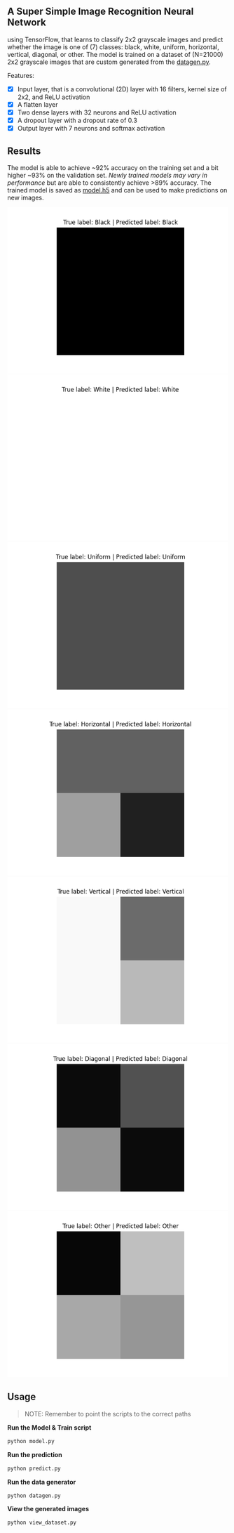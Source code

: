 ## A Super Simple Image Recognition Neural Network

using TensorFlow, that learns to classify 2x2 grayscale images and predict whether the image is one of (7) classes: black, white, uniform, horizontal, vertical, diagonal, or other. The model is trained on a dataset of (N=21000) 2x2 grayscale images that are custom generated from the [datagen.py](./datagen.py).

Features:
- [x] Input layer, that is a convolutional (2D) layer with 16 filters, kernel size of 2x2, and ReLU activation
- [x] A flatten layer
- [x] Two dense layers with 32 neurons and ReLU activation
- [x] A dropout layer with a dropout rate of 0.3
- [x] Output layer with 7 neurons and softmax activation

## Results

The model is able to achieve ~92% accuracy on the training set and a bit higher ~93% on the validation set. _Newly trained models may vary in performance_ but are able to consistently achieve >89% accuracy. The trained model is saved as [model.h5](./model.h5) and can be used to make predictions on new images.

![black](../images/black.png)
![white](../images/white.png)
![uniform](../images/uniform.png)
![horizontal](../images/horizontal.png)
![vertical](../images/vertical.png)
![diagonal](../images/diagonal.png)
![other](../images/other.png)


## Usage

> NOTE: Remember to point the scripts to the correct paths

__Run the Model & Train script__
```py
python model.py
```

__Run the prediction__
```py
python predict.py
```

__Run the data generator__
```py
python datagen.py
```

__View the generated images__
```py
python view_dataset.py
```
